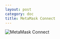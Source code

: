 ```yaml
---
layout: post
category: doc
title: MetaMask Connect
---
```


![MetaMask Connect](/assets/img/01_-_MetaMask_Connect.png)